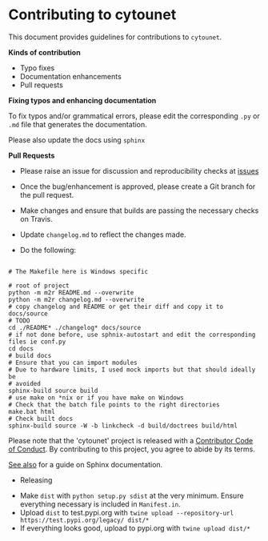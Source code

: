 # Contributing to cytounet

This document provides guidelines for contributions to `cytounet`.

**Kinds of contribution**

* Typo fixes
* Documentation enhancements
* Pull requests


**Fixing typos and enhancing documentation**

To fix typos and/or grammatical errors, please edit the corresponding `.py` or `.md` file that generates the documentation. 

Please also update the docs using `sphinx`

**Pull Requests**

* Please raise an issue for discussion and reproducibility checks at [issues](https://github.com/Nelson-Gon/cytounet/issues)

* Once the bug/enhancement is approved, please create a Git branch for the pull request.

* Make changes and ensure that builds are passing the necessary checks on Travis.

* Update `changelog.md` to reflect the changes made.

* Do the following:

```

# The Makefile here is Windows specific

# root of project
python -m m2r README.md --overwrite
python -m m2r changelog.md --overwrite
# copy changelog and README or get their diff and copy it to docs/source
# TODO
cd ./README* ./changelog* docs/source
# if not done before, use sphnix-autostart and edit the corresponding files ie conf.py 
cd docs
# build docs
# Ensure that you can import modules
# Due to hardware limits, I used mock imports but that should ideally be 
# avoided
sphinx-build source build
# use make on *nix or if you have make on Windows
# Check that the batch file points to the right directories 
make.bat html
# Check built docs
sphinx-build source -W -b linkcheck -d build/doctrees build/html

```
Please note that the 'cytounet' project is released with a
[Contributor Code of Conduct](https://github/com/Nelson-Gon/cytounet/.github/CODE_OF_CONDUCT.md).
By contributing to this project, you agree to abide by its terms.

[See also](https://samnicholls.net/2016/06/15/how-to-sphinx-readthedocs/) for a guide on Sphinx documentation.

* Releasing
 - Make `dist` with `python setup.py sdist` at the very minimum. Ensure everything necessary is included in
 `Manifest.in`. 
 - Upload `dist` to test.pypi.org with `twine upload --repository-url https://test.pypi.org/legacy/ dist/*`
 - If everything looks good, upload to pypi.org with `twine upload dist/*`
 